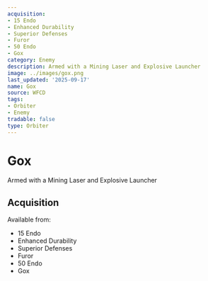 ```yaml
---
acquisition:
- 15 Endo
- Enhanced Durability
- Superior Defenses
- Furor
- 50 Endo
- Gox
category: Enemy
description: Armed with a Mining Laser and Explosive Launcher
image: ../images/gox.png
last_updated: '2025-09-17'
name: Gox
source: WFCD
tags:
- Orbiter
- Enemy
tradable: false
type: Orbiter
---
```


# Gox

Armed with a Mining Laser and Explosive Launcher

## Acquisition

Available from:
- 15 Endo
- Enhanced Durability
- Superior Defenses
- Furor
- 50 Endo
- Gox

